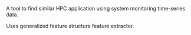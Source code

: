 A tool to find similar HPC application using system monitoring time-series data.

Uses generalized feature structure feature extractor.

